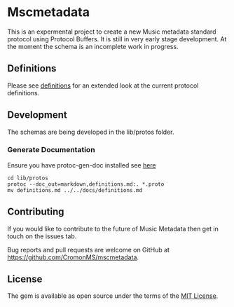 # Mscmetadata

This is an expermental project to create a new Music metadata standard protocol using Protocol Buffers. It is still in very early stage development. At the moment the schema is an incomplete work in progress.

## Definitions

Please see <a href="docs/definitions.md">definitions</a> for an extended look at the current protocol definitions.

## Development

The schemas are being developed in the lib/protos folder.

### Generate Documentation

Ensure you have protoc-gen-doc installed see <a href="https://github.com/pseudomuto/protoc-gen-doc">here</a>

```shell
cd lib/protos
protoc --doc_out=markdown,definitions.md:. *.proto
mv definitions.md ../../docs/definitions.md
```

## Contributing

If you would like to contribute to the future of Music Metadata then get in touch on the issues tab.

Bug reports and pull requests are welcome on GitHub at https://github.com/CromonMS/mscmetadata.

## License

The gem is available as open source under the terms of the [MIT License](http://opensource.org/licenses/MIT).
